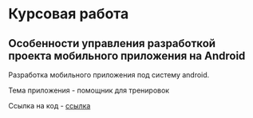 # Курсовая работа
## Особенности управления разработкой проекта мобильного приложения на Android

Разработка мобильного приложения под систему android.

Тема приложения - помощник для тренировок

Ссылка на код - [ссылка](https://yadi.sk/d/K-lEm1lHQwSSEg)
